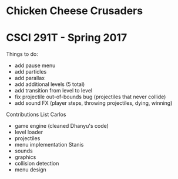 # Chicken Cheese Crusaders
# CSCI 291T - Spring 2017

Things to do:
- add pause menu
- add particles
- add parallax
- add additional levels (5 total)
- add transition from level to level
- fix projectile out-of-bounds bug (projectiles that never collide)
- add sound FX (player steps, throwing projectiles, dying, winning)

Contributions List
Carlos
- game engine (cleaned Dhanyu's code)
- level loader
- projectiles
- menu implementation
Stanis
- sounds
- graphics
- collision detection
- menu design
